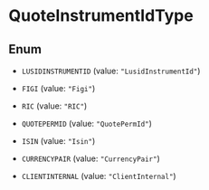 

# QuoteInstrumentIdType

## Enum


* `LUSIDINSTRUMENTID` (value: `"LusidInstrumentId"`)

* `FIGI` (value: `"Figi"`)

* `RIC` (value: `"RIC"`)

* `QUOTEPERMID` (value: `"QuotePermId"`)

* `ISIN` (value: `"Isin"`)

* `CURRENCYPAIR` (value: `"CurrencyPair"`)

* `CLIENTINTERNAL` (value: `"ClientInternal"`)



